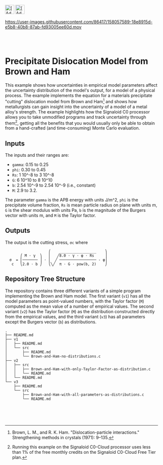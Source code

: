 [<img src="https://assets.signaloid.io/add-to-signaloid-cloud-logo-dark-v6.png#gh-dark-mode-only" alt="[Add to signaloid.io]" height="30">](https://signaloid.io/repositories?connect=https://github.com/signaloid/Example-Metallurgy-Brown-Ham-Cutting-Dislocation-Model#gh-dark-mode-only)
[<img src="https://assets.signaloid.io/add-to-signaloid-cloud-logo-light-v6.png#gh-light-mode-only" alt="[Add to signaloid.io]" height="30">](https://signaloid.io/repositories?connect=https://github.com/signaloid/Example-Metallurgy-Brown-Ham-Cutting-Dislocation-Model#gh-light-mode-only)

https://user-images.githubusercontent.com/86417/158057589-18e8915d-e5b8-40b8-87ab-fd93005ee60d.mov

<br/>
<br/>

# Precipitate Dislocation Model from Brown and Ham
This example shows how uncertainties in empirical model parameters affect the uncertainty distribution of the model's output, for a model of a physical process. The example implements the equation for a materials precipitate "cutting" dislocation model from Brown and Ham[^0] and shows how metallurgists can gain insight into the uncertainty of a model of a metal alloy's strength. The example highlights how the Signaloid C0 processor allows you to take unmodified programs and track uncertainty through them[^1], getting all the benefits that you would usually only be able to obtain from a hand-crafted (and time-consuming) Monte Carlo evaluation.

## Inputs
The inputs and their ranges are:
-	`gamma`:	0.15 to 0.25
-	`phi`:		0.30 to 0.45
-	`Rs`:		1 10^-8 to 3 10^-8
-	`G`:		6 10^10 to 8 10^10
-	`b`:		2.54 10^-9 to 2.54 10^-9 (i.e., constant)
-	`M`:		2.9 to 3.2.

The parameter `gamma` is the APB energy with units J/m^2, `phi` is the precipitate volume fraction, `Rs` is mean particle radius on plane with units m, `G` is the shear modulus with units Pa, `b` is the magnitude of the Burgers vector with units m, and `M` is the Taylor factor.

## Outputs
The output is the cutting stress, `σc` where
```
                    ⎛    _________________    ⎞
       ⎛ M ⋅ γ  ⎞   ⎜   ╱8.0 ⋅ γ ⋅ φ ⋅ Rs     ⎟
  σ  = ⎜─────── ⎟ ⋅ ⎜  ╱ ───────────────── - φ⎟
   c   ⎝2.0 ⋅ b ⎠   ⎝╲╱  π ⋅ G ⋅ pow(b, 2)    ⎠
```

## Repository Tree Structure
The repository contains three different variants of a simple program implementing the Brown and Ham model. The first variant (`v1`) has all the model parameters as point-valued numbers, with the Taylor factor (`M`) computed as the mean value of a number of empirical values. The second variant (`v2`) has the Taylor factor (`M`) as the distribution constructed directly from the empirical values, and the third variant (`v3`) has all parameters except the Burgers vector (`b`) as distributions.

```
.
├── README.md
├── v1
│   ├── README.md
│   └── src
│       ├── README.md
│       └── Brown-and-Ham-no-distributions.c
├── v2
│   ├── src
│   │   ├── Brown-and-Ham-with-only-Taylor-Factor-as-distribution.c
│   │   └── README.md
│   └── README.md
└── v3
    ├── README.md
    └── src
        ├── Brown-and-Ham-with-all-parameters-as-distributions.c
        └── README.md
```


<br/>
<br/>
<br/>

[^0]: Brown, L. M., and R. K. Ham. "Dislocation-particle interactions." Strengthening methods in crystals (1971): 9–135.
[^1]: Running this example on the Signaloid C0-Cloud processor uses less than 1% of the free monthly credits on the Signaloid C0-Cloud Free Tier plan.
